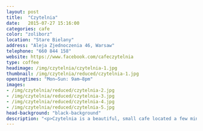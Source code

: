 ```yaml
---
layout: post
title:  "Czytelnia"
date:   2015-07-27 15:16:00
categories: cafe
color: "zoliborz"
location: "Stare Bielany"
address: "Aleja Zjednoczenia 46, Warsaw"
telephone: "660 844 158"
website: https://www.facebook.com/cafeczytelnia
type: coffee
headimage: /img/czytelnia/czytelnia-1.jpg
thumbnail: /img/czytelnia/reduced/czytelnia-1.jpg
openingtimes: "Mon–Sun: 9am–8pm"
images:
- /img/czytelnia/reduced/czytelnia-2.jpg
- /img/czytelnia/reduced/czytelnia-3.jpg
- /img/czytelnia/reduced/czytelnia-4.jpg
- /img/czytelnia/reduced/czytelnia-5.jpg
head-background: "black-background"
description: "<p>Czytelnia is a beautiful, small cafe located a few minutes walk from Stare Bielany metro station on aleja Zjednoczenia.</p><p>On offer are alternative methods of brewing coffee, including AeroPress and Chemex. There are also various varieties of teas available, along with cakes and tarts.</p><p>The atmosphere has been extremely friendly each time I visited, and there has been no problem with communicating in English.</p>"
---
```


